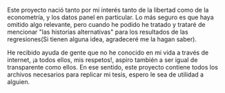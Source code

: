 Este proyecto nació tanto por mi interés tanto de la libertad como de la econometría, y los datos panel en particular. Lo más seguro es que haya omitido algo relevante, pero cuando he podido he tratado y trataré de mencionar "las historias alternativas" para los resultados de las regresiones(Si tienen alguna idea, agradeceré me la hagan saber). 

He recibido ayuda de gente que no he conocido en mi vida a través de internet, ¡a todos ellos, mis respetos!, aspiro también a ser igual de transparente como ellos. En ese sentido, este proyecto contiene todos los archivos necesarios para replicar mi tesis, espero le sea de utilidad a alguien.

 